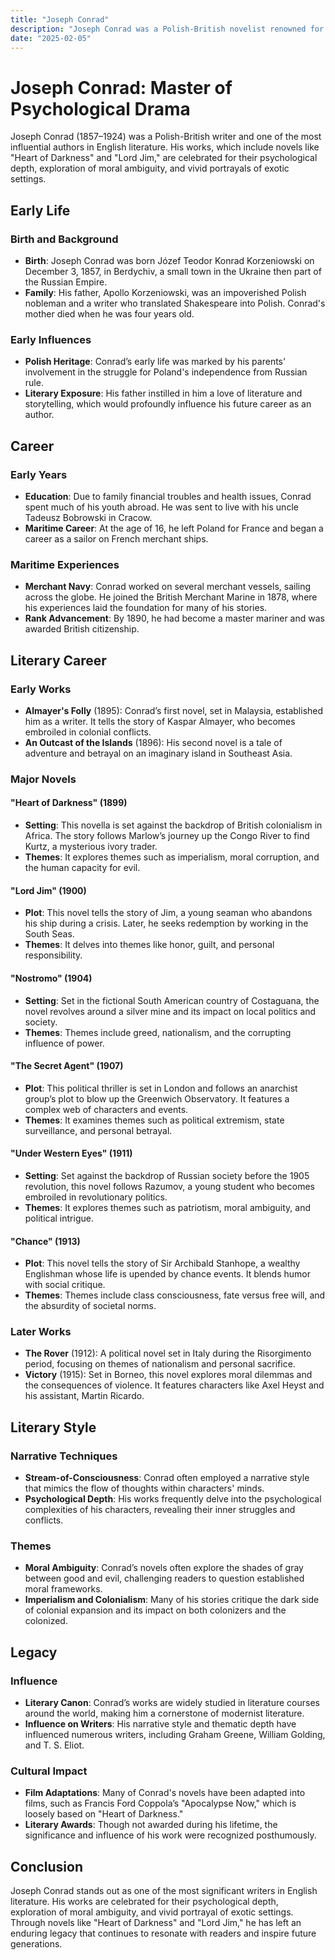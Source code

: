 ```yaml
---
title: "Joseph Conrad"
description: "Joseph Conrad was a Polish-British novelist renowned for his psychologically complex narratives and exploration of moral ambiguity, particularly evident in works like 'Heart of Darkness' and 'Lord Jim.'"
date: "2025-02-05"
--- 
```


# Joseph Conrad: Master of Psychological Drama

Joseph Conrad (1857–1924) was a Polish-British writer and one of the most influential authors in English literature. His works, which include novels like "Heart of Darkness" and "Lord Jim," are celebrated for their psychological depth, exploration of moral ambiguity, and vivid portrayals of exotic settings.

## Early Life

### Birth and Background
- **Birth**: Joseph Conrad was born Józef Teodor Konrad Korzeniowski on December 3, 1857, in Berdychiv, a small town in the Ukraine then part of the Russian Empire.
- **Family**: His father, Apollo Korzeniowski, was an impoverished Polish nobleman and a writer who translated Shakespeare into Polish. Conrad's mother died when he was four years old.

### Early Influences
- **Polish Heritage**: Conrad’s early life was marked by his parents' involvement in the struggle for Poland's independence from Russian rule.
- **Literary Exposure**: His father instilled in him a love of literature and storytelling, which would profoundly influence his future career as an author.

## Career

### Early Years
- **Education**: Due to family financial troubles and health issues, Conrad spent much of his youth abroad. He was sent to live with his uncle Tadeusz Bobrowski in Cracow.
- **Maritime Career**: At the age of 16, he left Poland for France and began a career as a sailor on French merchant ships.

### Maritime Experiences
- **Merchant Navy**: Conrad worked on several merchant vessels, sailing across the globe. He joined the British Merchant Marine in 1878, where his experiences laid the foundation for many of his stories.
- **Rank Advancement**: By 1890, he had become a master mariner and was awarded British citizenship.

## Literary Career

### Early Works
- **Almayer's Folly** (1895): Conrad’s first novel, set in Malaysia, established him as a writer. It tells the story of Kaspar Almayer, who becomes embroiled in colonial conflicts.
- **An Outcast of the Islands** (1896): His second novel is a tale of adventure and betrayal on an imaginary island in Southeast Asia.

### Major Novels

#### "Heart of Darkness" (1899)
- **Setting**: This novella is set against the backdrop of British colonialism in Africa. The story follows Marlow’s journey up the Congo River to find Kurtz, a mysterious ivory trader.
- **Themes**: It explores themes such as imperialism, moral corruption, and the human capacity for evil.

#### "Lord Jim" (1900)
- **Plot**: This novel tells the story of Jim, a young seaman who abandons his ship during a crisis. Later, he seeks redemption by working in the South Seas.
- **Themes**: It delves into themes like honor, guilt, and personal responsibility.

#### "Nostromo" (1904)
- **Setting**: Set in the fictional South American country of Costaguana, the novel revolves around a silver mine and its impact on local politics and society.
- **Themes**: Themes include greed, nationalism, and the corrupting influence of power.

#### "The Secret Agent" (1907)
- **Plot**: This political thriller is set in London and follows an anarchist group’s plot to blow up the Greenwich Observatory. It features a complex web of characters and events.
- **Themes**: It examines themes such as political extremism, state surveillance, and personal betrayal.

#### "Under Western Eyes" (1911)
- **Setting**: Set against the backdrop of Russian society before the 1905 revolution, this novel follows Razumov, a young student who becomes embroiled in revolutionary politics.
- **Themes**: It explores themes such as patriotism, moral ambiguity, and political intrigue.

#### "Chance" (1913)
- **Plot**: This novel tells the story of Sir Archibald Stanhope, a wealthy Englishman whose life is upended by chance events. It blends humor with social critique.
- **Themes**: Themes include class consciousness, fate versus free will, and the absurdity of societal norms.

### Later Works
- **The Rover** (1912): A political novel set in Italy during the Risorgimento period, focusing on themes of nationalism and personal sacrifice.
- **Victory** (1915): Set in Borneo, this novel explores moral dilemmas and the consequences of violence. It features characters like Axel Heyst and his assistant, Martin Ricardo.

## Literary Style

### Narrative Techniques
- **Stream-of-Consciousness**: Conrad often employed a narrative style that mimics the flow of thoughts within characters' minds.
- **Psychological Depth**: His works frequently delve into the psychological complexities of his characters, revealing their inner struggles and conflicts.

### Themes
- **Moral Ambiguity**: Conrad’s novels often explore the shades of gray between good and evil, challenging readers to question established moral frameworks.
- **Imperialism and Colonialism**: Many of his stories critique the dark side of colonial expansion and its impact on both colonizers and the colonized.

## Legacy

### Influence
- **Literary Canon**: Conrad’s works are widely studied in literature courses around the world, making him a cornerstone of modernist literature.
- **Influence on Writers**: His narrative style and thematic depth have influenced numerous writers, including Graham Greene, William Golding, and T. S. Eliot.

### Cultural Impact
- **Film Adaptations**: Many of Conrad's novels have been adapted into films, such as Francis Ford Coppola’s "Apocalypse Now," which is loosely based on "Heart of Darkness."
- **Literary Awards**: Though not awarded during his lifetime, the significance and influence of his work were recognized posthumously.

## Conclusion

Joseph Conrad stands out as one of the most significant writers in English literature. His works are celebrated for their psychological depth, exploration of moral ambiguity, and vivid portrayal of exotic settings. Through novels like "Heart of Darkness" and "Lord Jim," he has left an enduring legacy that continues to resonate with readers and inspire future generations.
